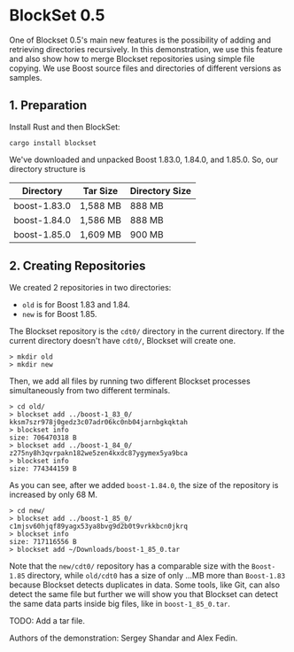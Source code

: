 # BlockSet 0.5

One of Blockset 0.5's main new features is the possibility of adding and retrieving directories recursively. In this demonstration, we use this feature and also show how to merge Blockset repositories using simple file copying. We use Boost source files and directories of different versions as samples.

## 1. Preparation

Install Rust and then BlockSet:

```shell
cargo install blockset
```

We've downloaded and unpacked Boost 1.83.0, 1.84.0, and 1.85.0. So, our directory structure is

|Directory   |Tar Size|Directory Size|
|------------|--------|--------------|
|boost-1.83.0|1,588 MB|888 MB        |
|boost-1.84.0|1,586 MB|888 MB        |
|boost-1.85.0|1,609 MB|900 MB        |

## 2. Creating Repositories

We created 2 repositories in two directories: 
- `old` is for Boost 1.83 and 1.84.
- `new` is for Boost 1.85.

The Blockset repository is the `cdt0/` directory in the current directory. If the current directory doesn't have `cdt0/`, Blockset will create one. 

```
> mkdir old
> mkdir new
```

Then, we add all files by running two different Blockset processes simultaneously from two different terminals. 

```
> cd old/
> blockset add ../boost-1_83_0/
kksm7szr978j0gedz3c07adr06kc0nb04jarnbgkqktah
> blockset info
size: 706470318 B
> blockset add ../boost-1_84_0/
z275ny8h3qvrpakn182we5zen4kxdc87ygymex5ya9bca
> blockset info
size: 774344159 B
```

As you can see, after we added `boost-1.84.0`, the size of the repository is increased by only 68 M.

```
> cd new/
> blockset add ../boost-1_85_0/
c1mjsv60hjqf89yagx53ya8bvg9d2b0t9vrkkbcn0jkrq
> blockset info
size: 717116556 B
> blockset add ~/Downloads/boost-1_85_0.tar
```

Note that the `new/cdt0/` repository has a comparable size with the `Boost-1.85` directory, while `old/cdt0` has a size of only ...MB more than `Boost-1.83` because Blockset detects duplicates in data. Some tools, like Git, can also detect the same file but further we will show you that Blockset can detect the same data parts inside big files, like in `boost-1_85_0.tar`.

TODO: Add a tar file.

Authors of the demonstration: Sergey Shandar and Alex Fedin.
